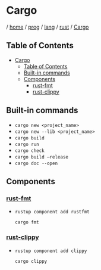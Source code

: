 # Cargo

/ [home](/README.md) / [prog](/prog/README.md) / [lang](/prog/lang/README.md) / [rust](/prog/lang/rust/README.md) / [Cargo](/prog/lang/rust/cargo.md)

## Table of Contents

- [Cargo](#cargo)
  - [Table of Contents](#table-of-contents)
  - [Built-in commands](#built-in-commands)
  - [Components](#components)
    - [rust-fmt](#rust-fmt)
    - [rust-clippy](#rust-clippy)

## Built-in commands

- `cargo new <project_name>`
- `cargo new --lib <project_name>`
- `cargo build`
- `cargo run`
- `cargo check`
- `cargo build —release`
- `cargo doc --open`

## Components

### [rust-fmt](https://github.com/rust-lang/rustfmt)

- `rustup component add rustfmt`

  `cargo fmt`

### [rust-clippy](https://github.com/rust-lang/rust-clippy)

- `rustup component add clippy`

  `cargo clippy`
